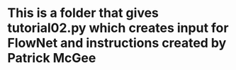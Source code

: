 # This is a folder that gives tutorial02.py which creates input for FlowNet and instructions created by Patrick McGee
